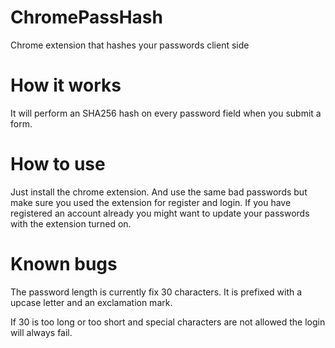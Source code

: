 # ChromePassHash
Chrome extension that hashes your passwords client side

# How it works

It will perform an SHA256 hash on every password field when you submit a form.

# How to use

Just install the chrome extension.
And use the same bad passwords but make sure you used the extension for register and login.
If you have registered an account already you might want to update your passwords with the extension turned on.

# Known bugs

The password length is currently fix 30 characters.
It is prefixed with a upcase letter and an exclamation mark.

If 30 is too long or too short and special characters are not allowed
the login will always fail.
